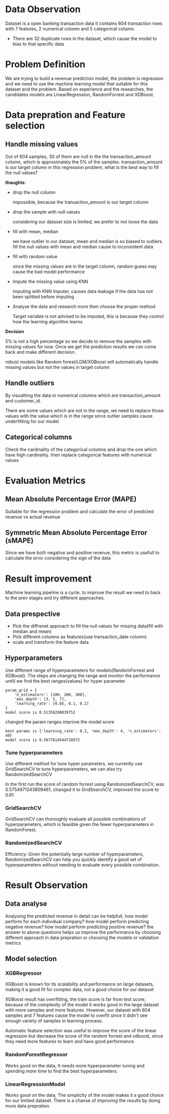 
# Data Observation
Dataset is a open banking transaction data it contains 604 transaction rows with 7 features, 2 numerical column and 5 categorical column.
- There are 32 duplicate rows in the dataset, which cause the model to bias to that specific data

# Problem Definition
We are trying to build a revenue prediction model, the problem is regression and we need to use the machine learning model that suitable for this dataset and the problem. Based on experience and the researches, the candidates models are LinearRegression, RandomForrest and XDBoost.

# Data prepration and Feature selection
## Handle missing values
Out of 604 samples, 30 of them are null in the the transaction_amount column, which is approximately the 5% of the samples.
transaction_amount is our target column in this regression problem, what is the best way to fill the null values?

**thaughts**:
- drop the null column

  impossible, because the transaction_amount is our target column
- drop the sample with null values

  considering our dataset size is limited, we prefer to not loose the data
- fill with mean, median

  we have outlier in our dataset, mean and median is so biased to outliers. fill the null values with mean and median cause to inconsistent data
- fill with random value

    since the missing values are in the target column, random guess may cause the bad model performance
- Impute the missing value using KNN

   imputing with KNN Imputer, causes data leakage if the data has not been splitted before imputing
- Analyse the data and research more then choose the proper method

  Target variable is not advised to be imputed, this is because they control how the learning algorithm learns

**Decision**

  5% is not a high percentage so we decide to remove the samples with missing values for now. Once we get the prediction results we can come back and make different decision.

  robust models like Random forest/LGM/XGBoost will automatically handle missing values but not the values in target column

## Handle outliers
By visualiting the data in numerical columns which are transaction_amount and customer_id.

There are some values which are not in the range, we need to replace those values with the value which is in the range since 
outlier samples cause underfitting for our model

## Categorical columns
Check the cardinality of the categorical columns and drop the one which have high cardinality. then replace categorical features with numerical values 


# Evaluation Metrics
## Mean Absolute Percentage Error (MAPE)
Suitable for the regression problem and calculate the error of predicted revenue vs actual revenue
## Symmetric Mean Absolute Percentage Error (sMAPE)
Since we have both negative and positive revenue, this metric is usefull to calculate the error considering the sign of the data

# Result improvement
Machine learning pipeline is a cycle, to improve the result we need to back to the prev stages and try different approaches.

## Data prespective
- Pick the diffrenet approach to fill the null values for missing data(fill with median and mean)
- Pick different columns as features(use transaction_date column)
- scale and transform the feature data
## Hyperparameters
Use different range of hyperparameters for models(RandomForrest and XDBoost). The steps are changing the range and monitor the performance untill we find the best ranges(values) for hyper parameter
```
param_grid = {
    'n_estimators': [100, 200, 300],
    'max_depth': [3, 5, 7],
    'learning_rate': [0.05, 0.1, 0.2]
}
model score is 0.51358290039752
```
changed the param ranges improve the model score
```
best params is {'learning_rate': 0.2, 'max_depth': 4, 'n_estimators': 40}
model score is 0.5877614544718972
```
### Tune hyperparameters

Use different method for tune hyper parameters, we currently use GridSearchCV to tune hyperparameters, we can also try RandomizedSearchCV

In the first run the score of random forrest using RandomizedSearchCV, was 0.5754971243809461, changed it to GridSearchCV, improved the score to 0.61
### GridSearchCV
GridSearchCV can thoroughly evaluate all possible combinations of hyperparameters, which is feasible given the fewer hyperparameters in RandomForest.
### RandomizedSearchCV
Efficiency: Given the potentially large number of hyperparameters, RandomizedSearchCV can help you quickly identify a good set of hyperparameters without needing to evaluate every possible combination.


# Result Observation
## Data analyse
Analysing the predicted revenue in detail can be helpfull, how model perform for each individual company? how model perform predicting negative revenue? how model perform predicting positive revenue?
the answer to above questions helps us improve the performance by choosing different approach in data prepration or choosing the models or validation metrics
## Model selection
### XGBRegressor
XGBoost is known for its scalability and performance on large datasets, making it a good fit for complex data, not a good choice for our dataset

XGBoost result has overfitting, the train score is far from test score, because of the complexity of the model it works good in the large dataset with more samples and more features. However, our dataset with 604 samples and 7 features cause the model to overfit since it didn't see enough variety of samples in learning process.

Automatic feature selection was useful to improve the score of the linear regression but decrease the score of the random forrest and xdboost, since they need more features to learn and have good performance.

### RandomForestRegressor
Works good on the data, It needs more hyperparameter tuning and spending more time to find the best hyperparameters.
### LinearRegressionModel
Works good on the data, The simplicity of the model makes it a good choice for our limited dataset. There is a chanse of improving the results by doing more data prepration.

